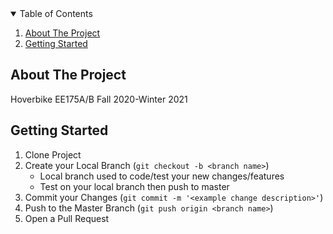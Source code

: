 <!-- TABLE OF CONTENTS -->
<details open="open">
  <summary>Table of Contents</summary>
  <ol>
    <li><a href="#about-the-project">About The Project</a></li>
    <li><a href="#getting-started">Getting Started</a></li>
  </ol>
</details>



<!-- ABOUT THE PROJECT -->
## About The Project

Hoverbike EE175A/B Fall 2020-Winter 2021

<!-- Getting Started -->
## Getting Started

1. Clone Project
2. Create your Local Branch (`git checkout -b <branch name>`)
    - Local branch used to code/test your new changes/features
    - Test on your local branch then push to master
3. Commit your Changes (`git commit -m '<example change description>'`)
4. Push to the Master Branch (`git push origin <branch name>`)
5. Open a Pull Request
